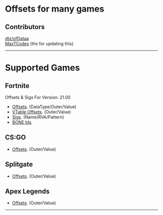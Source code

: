 # Offsets for many games

## Contributors
[dtz/ofDataa](https://github.com/ofDataa/) <br>
[MaxTCodes](https://github.com/MaxTCodes) (thx for updating this)

---------------------
# Supported Games

## Fortnite

Offsets & Sigs For Version: 21.00

- [Offsets](https://github.com/ofDataa/offsets/blob/main/fortnite/all_offsets-21.00). (DataType/Outer/Value)
- [VTable Offsets](https://github.com/ofDataa/offsets/blob/main/fortnite/vtable-offsets). (Outer/Value)
- [Sigs](https://github.com/ofDataa/offsets/blob/main/fortnite/sigs). (Name/RVA/Pattern)
- [BONE Ids](https://github.com/ofDataa/offsets/blob/main/fortnite/BoneIDS.cpp).

## CS:GO

- [Offsets](https://github.com/ofDataa/offsets/blob/main/csgo/offsets). (Outer/Value)

## Splitgate

- [Offsets](https://github.com/ofDataa/offsets/blob/main/splitgate/offsets). (Outer/Value)

## Apex Legends

- [Offsets](https://github.com/ofDataa/offsets/blob/main/apexlegends/offsets). (Outer/Value)

---------------------
